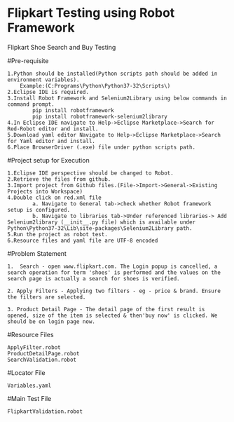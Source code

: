 
# Flipkart Testing using Robot Framework
Flipkart Shoe Search and Buy Testing

#Pre-requisite
   
    1.Python should be installed(Python scripts path should be added in environment variables).
        Example:(C:Programs\Python\Python37-32\Scripts\)
    2.Eclipse IDE is required.
    3.Install Robot Framework and Selenium2Library using below commands in command prompt.
            pip install robotframework
            pip install robotframework-selenium2library
    4.In Eclipse IDE navigate to Help->Eclipse Marketplace->Search for Red-Robot editor and install.
	5.Download yaml editor Navigate to Help->Eclipse Marketplace->Search for Yaml editor and install.
    6.Place BrowserDriver (.exe) file under python scripts path.   
    
#Project setup for Execution

    1.Eclipse IDE perspective should be changed to Robot.
    2.Retrieve the files from github.
	3.Import project from Github files.(File->Import->General->Existing Projects into Workspace) 
    4.Double click on red.xml file 
			a. Navigate to General tab->check whether Robot framework setup is configured.
			b. Navigate to libraries tab->Under referenced libraries-> Add Selenium2library (__init__.py file) which is available under Python\Python37-32\Lib\site-packages\Selenium2Library path.
    5.Run the project as robot test.
	6.Resource files and yaml file are UTF-8 encoded

#Problem Statement

	1.  Search - open www.flipkart.com. The Login popup is cancelled, a search operation for term 'shoes' is performed and the values on the search page is actually a search for shoes is verified. 

	2. Apply Filters - Applying two filters - eg - price & brand. Ensure the filters are selected. 

	3. Product Detail Page - The detail page of the first result is opened, size of the item is selected & then'buy now' is clicked. We should be on login page now. 

#Resource Files
    
	ApplyFilter.robot
	ProductDetailPage.robot
	SearchValidation.robot

#Locator File

	Variables.yaml
    
#Main Test File

	FlipkartValidation.robot
	
    
